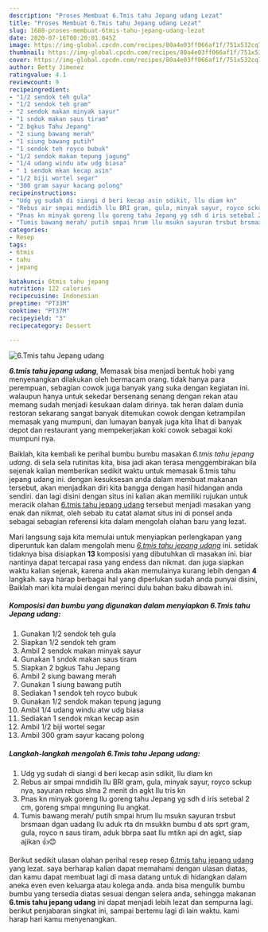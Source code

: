 ```yaml
---
description: "Proses Membuat 6.Tmis tahu Jepang udang Lezat"
title: "Proses Membuat 6.Tmis tahu Jepang udang Lezat"
slug: 1688-proses-membuat-6tmis-tahu-jepang-udang-lezat
date: 2020-07-16T00:20:01.045Z
image: https://img-global.cpcdn.com/recipes/80a4e03ff066af1f/751x532cq70/6tmis-tahu-jepang-udang-foto-resep-utama.jpg
thumbnail: https://img-global.cpcdn.com/recipes/80a4e03ff066af1f/751x532cq70/6tmis-tahu-jepang-udang-foto-resep-utama.jpg
cover: https://img-global.cpcdn.com/recipes/80a4e03ff066af1f/751x532cq70/6tmis-tahu-jepang-udang-foto-resep-utama.jpg
author: Betty Jimenez
ratingvalue: 4.1
reviewcount: 9
recipeingredient:
- "1/2 sendok teh gula"
- "1/2 sendok teh gram"
- "2 sendok makan minyak sayur"
- "1 sndok makan saus tiram"
- "2 bgkus Tahu Jepang"
- "2 siung bawang merah"
- "1 siung bawang putih"
- "1 sendok teh royco bubuk"
- "1/2 sendok makan tepung jagung"
- "1/4 udang windu atw udg biasa"
- " 1 sendok mkan kecap asin"
- "1/2 biji wortel segar"
- "300 gram sayur kacang polong"
recipeinstructions:
- "Udg yg sudah di siangi d beri kecap asin sdikit, llu diam kn"
- "Rebus air smpai mndidih llu BRI gram, gula, minyak sayur, royco sckup nya, sayuran rebus slma 2 menit dn agkt llu tris kn"
- "Pnas kn minyak goreng llu goreng tahu Jepang yg sdh d iris setebal 2 cm, goreng smpai mnguning llu angkat."
- "Tumis bawang merah/ putih smpai hrum llu msukn sayuran trsbut brsmaan dgan uadang llu aduk rta dn msukkn bumbu d ats sprt gram, gula, royco n saus tiram, aduk bbrpa saat llu mtikn api dn agkt, siap ajikan 👍😊"
categories:
- Resep
tags:
- 6tmis
- tahu
- jepang

katakunci: 6tmis tahu jepang 
nutrition: 122 calories
recipecuisine: Indonesian
preptime: "PT33M"
cooktime: "PT37M"
recipeyield: "3"
recipecategory: Dessert

---
```



![6.Tmis tahu Jepang udang](https://img-global.cpcdn.com/recipes/80a4e03ff066af1f/751x532cq70/6tmis-tahu-jepang-udang-foto-resep-utama.jpg)

<b><i>6.tmis tahu jepang udang</i></b>, Memasak bisa menjadi bentuk hobi yang menyenangkan dilakukan oleh bermacam orang. tidak hanya para perempuan, sebagian cowok juga banyak yang suka dengan kegiatan ini. walaupun hanya untuk sekedar bersenang senang dengan rekan atau memang sudah menjadi kesukaan dalam dirinya. tak heran dalam dunia restoran sekarang sangat banyak ditemukan cowok dengan ketrampilan memasak yang mumpuni, dan lumayan banyak juga kita lihat di banyak depot dan restaurant yang mempekerjakan koki cowok sebagai koki mumpuni nya.



Baiklah, kita kembali ke perihal bumbu bumbu masakan <i>6.tmis tahu jepang udang</i>. di sela sela rutinitas kita, bisa jadi akan terasa menggembirakan bila sejenak kalian memberikan sedikit waktu untuk memasak 6.tmis tahu jepang udang ini. dengan kesuksesan anda dalam membuat makanan tersebut, akan menjadikan diri kita bangga dengan hasil hidangan anda sendiri. dan lagi disini dengan situs ini kalian akan memiliki rujukan untuk meracik olahan <u>6.tmis tahu jepang udang</u> tersebut menjadi masakan yang enak dan nikmat, oleh sebab itu catat alamat situs ini di ponsel anda sebagai sebagian referensi kita dalam mengolah olahan baru yang lezat.


Mari langsung saja kita memulai untuk menyiapkan perlengkapan yang diperuntuk kan dalam mengolah menu <u><i>6.tmis tahu jepang udang</i></u> ini. setidak tidaknya bisa disiapkan <b>13</b> komposisi yang dibutuhkan di masakan ini. biar nantinya dapat tercapai rasa yang endess dan nikmat. dan juga siapkan waktu kalian sejenak, karena anda akan memulainya kurang lebih dengan <b>4</b> langkah. saya harap berbagai hal yang diperlukan sudah anda punyai disini, Baiklah mari kita mulai dengan merinci dulu bahan baku dibawah ini.

<!--inarticleads1-->

##### Komposisi dan bumbu yang digunakan dalam menyiapkan 6.Tmis tahu Jepang udang:

1. Gunakan 1/2 sendok teh gula
1. Siapkan 1/2 sendok teh gram
1. Ambil 2 sendok makan minyak sayur
1. Gunakan 1 sndok makan saus tiram
1. Siapkan 2 bgkus Tahu Jepang
1. Ambil 2 siung bawang merah
1. Gunakan 1 siung bawang putih
1. Sediakan 1 sendok teh royco bubuk
1. Gunakan 1/2 sendok makan tepung jagung
1. Ambil 1/4 udang windu atw udg biasa
1. Sediakan  1 sendok mkan kecap asin
1. Ambil 1/2 biji wortel segar
1. Ambil 300 gram sayur kacang polong




<!--inarticleads2-->

##### Langkah-langkah mengolah 6.Tmis tahu Jepang udang:

1. Udg yg sudah di siangi d beri kecap asin sdikit, llu diam kn
1. Rebus air smpai mndidih llu BRI gram, gula, minyak sayur, royco sckup nya, sayuran rebus slma 2 menit dn agkt llu tris kn
1. Pnas kn minyak goreng llu goreng tahu Jepang yg sdh d iris setebal 2 cm, goreng smpai mnguning llu angkat.
1. Tumis bawang merah/ putih smpai hrum llu msukn sayuran trsbut brsmaan dgan uadang llu aduk rta dn msukkn bumbu d ats sprt gram, gula, royco n saus tiram, aduk bbrpa saat llu mtikn api dn agkt, siap ajikan 👍😊




Berikut sedikit ulasan olahan perihal resep resep <u>6.tmis tahu jepang udang</u> yang lezat. saya berharap kalian dapat memahami dengan ulasan diatas, dan kamu dapat membuat lagi di masa datang untuk di hidangkan dalam aneka even even keluarga atau kolega anda. anda bisa mengulik bumbu bumbu yang tersedia diatas sesuai dengan selera anda, sehingga makanan <b>6.tmis tahu jepang udang</b> ini dapat menjadi lebih lezat dan sempurna lagi. berikut penjabaran singkat ini, sampai bertemu lagi di lain waktu. kami harap hari kamu menyenangkan.

